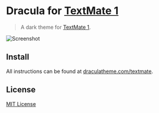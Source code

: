 # Dracula for [TextMate 1](http://macromates.com)

> A dark theme for [TextMate 1](http://macromates.com).

![Screenshot](https://draculatheme.com/assets/img/screenshots/textmate.png)

## Install

All instructions can be found at [draculatheme.com/textmate](https://draculatheme.com/textmate).

## License

[MIT License](./LICENSE)
